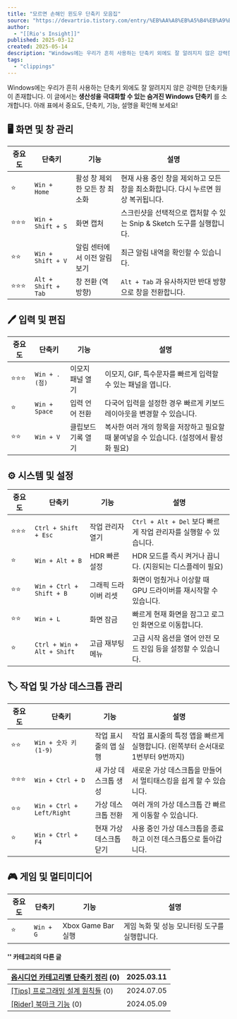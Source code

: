 ```yaml
---
title: "모르면 손해인 윈도우 단축키 모음집"
source: "https://devartrio.tistory.com/entry/%EB%AA%A8%EB%A5%B4%EB%A9%B4-%EC%86%90%ED%95%B4%EC%9D%B8-%EC%9C%88%EB%8F%84%EC%9A%B0-%EB%8B%A8%EC%B6%95%ED%82%A4-%EB%AA%A8%EC%9D%8C%EC%A7%91"
author:
  - "[[Rio's Insight]]"
published: 2025-03-12
created: 2025-05-14
description: "Windows에는 우리가 흔히 사용하는 단축키 외에도 잘 알려지지 않은 강력한 단축키들이 존재합니다. 이 글에서는 생산성을 극대화할 수 있는 숨겨진 Windows 단축키를 소개합니다. 아래 표에서 중요도, 단축키, 기능, 설명을 확인해 보세요! 🖥️ 화면 및 창 관리중요도단축키기능설명⭐Win + Home활성 창 제외한 모든 창 최소화현재 사용 중인 창을 제외하고 모든 창을 최소화합니다. 다시 누르면 원상 복귀됩니다.⭐⭐⭐Win + Shift + S화면 캡처스크린샷을 선택적으로 캡처할 수 있는 Snip & Sketch 도구를 실행합니다.⭐⭐Win + Shift + V알림 센터에서 이전 알림 보기최근 알림 내역을 확인할 수 있습니다.⭐⭐⭐Alt + Shift + Tab창 전환 (역방향)Alt + Tab과 .."
tags:
  - "clippings"
---
```

Windows에는 우리가 흔히 사용하는 단축키 외에도 잘 알려지지 않은 강력한 단축키들이 존재합니다. 이 글에서는 **생산성을 극대화할 수 있는 숨겨진 Windows 단축키** 를 소개합니다. 아래 표에서 중요도, 단축키, 기능, 설명을 확인해 보세요!

## 🖥️ 화면 및 창 관리

| 중요도 | 단축키 | 기능 | 설명 |
| --- | --- | --- | --- |
| ⭐ | `Win + Home` | 활성 창 제외한 모든 창 최소화 | 현재 사용 중인 창을 제외하고 모든 창을 최소화합니다. 다시 누르면 원상 복귀됩니다. |
| ⭐⭐⭐ | `Win + Shift + S` | 화면 캡처 | 스크린샷을 선택적으로 캡처할 수 있는 Snip & Sketch 도구를 실행합니다. |
| ⭐⭐ | `Win + Shift + V` | 알림 센터에서 이전 알림 보기 | 최근 알림 내역을 확인할 수 있습니다. |
| ⭐⭐⭐ | `Alt + Shift + Tab` | 창 전환 (역방향) | `Alt + Tab` 과 유사하지만 반대 방향으로 창을 전환합니다. |

## 🖊️ 입력 및 편집

| 중요도 | 단축키 | 기능 | 설명 |
| --- | --- | --- | --- |
| ⭐⭐⭐ | `Win + . (점)` | 이모지 패널 열기 | 이모지, GIF, 특수문자를 빠르게 입력할 수 있는 패널을 엽니다. |
| ⭐ | `Win + Space` | 입력 언어 전환 | 다국어 입력을 설정한 경우 빠르게 키보드 레이아웃을 변경할 수 있습니다. |
| ⭐⭐ | `Win + V` | 클립보드 기록 열기 | 복사한 여러 개의 항목을 저장하고 필요할 때 붙여넣을 수 있습니다. (설정에서 활성화 필요) |

## ⚙️ 시스템 및 설정

| 중요도 | 단축키 | 기능 | 설명 |
| --- | --- | --- | --- |
| ⭐⭐⭐ | `Ctrl + Shift + Esc` | 작업 관리자 열기 | `Ctrl + Alt + Del` 보다 빠르게 작업 관리자를 실행할 수 있습니다. |
| ⭐ | `Win + Alt + B` | HDR 빠른 설정 | HDR 모드를 즉시 켜거나 끕니다. (지원되는 디스플레이 필요) |
| ⭐⭐ | `Win + Ctrl + Shift + B` | 그래픽 드라이버 리셋 | 화면이 멈췄거나 이상할 때 GPU 드라이버를 재시작할 수 있습니다. |
| ⭐⭐ | `Win + L` | 화면 잠금 | 빠르게 현재 화면을 잠그고 로그인 화면으로 이동합니다. |
| ⭐ | `Ctrl + Win + Alt + Shift` | 고급 재부팅 메뉴 | 고급 시작 옵션을 열어 안전 모드 진입 등을 설정할 수 있습니다. |

## 🏷️ 작업 및 가상 데스크톱 관리

| 중요도 | 단축키 | 기능 | 설명 |
| --- | --- | --- | --- |
| ⭐⭐ | `Win + 숫자 키 (1-9)` | 작업 표시줄의 앱 실행 | 작업 표시줄의 특정 앱을 빠르게 실행합니다. (왼쪽부터 순서대로 1번부터 9번까지) |
| ⭐⭐⭐ | `Win + Ctrl + D` | 새 가상 데스크톱 생성 | 새로운 가상 데스크톱을 만들어서 멀티태스킹을 쉽게 할 수 있습니다. |
| ⭐⭐ | `Win + Ctrl + Left/Right` | 가상 데스크톱 전환 | 여러 개의 가상 데스크톱 간 빠르게 이동할 수 있습니다. |
| ⭐ | `Win + Ctrl + F4` | 현재 가상 데스크톱 닫기 | 사용 중인 가상 데스크톱을 종료하고 이전 데스크톱으로 돌아갑니다. |

## 🎮 게임 및 멀티미디어

| 중요도 | 단축키 | 기능 | 설명 |
| --- | --- | --- | --- |
| ⭐ | `Win + G` | Xbox Game Bar 실행 | 게임 녹화 및 성능 모니터링 도구를 실행합니다. |

#### '' 카테고리의 다른 글

| [옵시디언 카테고리별 단축키 정리](https://devartrio.tistory.com/entry/%EC%98%B5%EC%8B%9C%EB%94%94%EC%96%B8-%EC%B9%B4%ED%85%8C%EA%B3%A0%EB%A6%AC%EB%B3%84-%EB%8B%A8%EC%B6%95%ED%82%A4-%EC%A0%95%EB%A6%AC) (0) | 2025.03.11 |
| --- | --- |
| [\[Tips\] 프로그래밍 설계 원칙들](https://devartrio.tistory.com/entry/Tips-%ED%94%84%EB%A1%9C%EA%B7%B8%EB%9E%98%EB%B0%8D-%EC%84%A4%EA%B3%84-%EC%9B%90%EC%B9%99%EB%93%A4) (0) | 2024.07.05 |
| [\[Rider\] 북마크 기능](https://devartrio.tistory.com/entry/Rider-%EB%B6%81%EB%A7%88%ED%81%AC-%EA%B8%B0%EB%8A%A5) (0) | 2024.05.09 |
